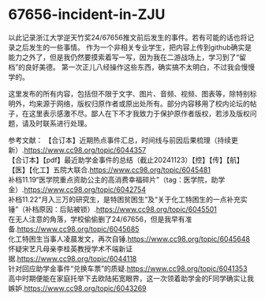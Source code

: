 # 67656-incident-in-ZJU
以此记录浙江大学逆天竹奖24/67656推文前后发生的事件。若有可能的话也将记录之后发生的一些事情。
作为一个非相关专业学生，把内容上传到github确实是能力之外了，但是我仍然要摸索着写一写，因为我在二游战场上，学习到了“留档”的良好美德。
第一次正儿八经操作这些东西，确实搞不太明白，不过我会慢慢学的。

这里发布的所有内容，包括但不限于文字、图片、音频、视频、图表等，除特别标明外，均来源于网络，版权归原作者或原出处所有。部分内容移用了校内论坛的帖子，在这里表示感激不尽。鄙人在下不才我致力于保护原作者版权，若涉及版权问题，请及时联系进行处理。

参考文献：
【合订本】近期热点事件汇总，时间线与前因后果梳理（持续更新）.https://www.cc98.org/topic/6044357  
【合订本】【pdf】最近助学金事件的总结（截止20241123）【控】【传】【航】【医】【化工】五院大联合.https://www.cc98.org/topic/6045481  
补档11.19“医学院重点资助公主的高消费幸福碎片”（tag：医学院，助学金）.https://www.cc98.org/topic/6042754  
补档11.22“月入三万的研究生，是特困贫困生”及“关于化工特困生的一点补充实锤”（补档原因：后贴被锁）.https://www.cc98.org/topic/6045501  
在无人注意的角落，学校偷偷删了24/67656，但是我早有准备.https://www.cc98.org/topic/6045685  
化工特困生当事人凌晨发文，再次自锤.https://www.cc98.org/topic/6045648  
怀疑宋艺凡母亲李桂英教授学术不端新证据.https://www.cc98.org/topic/6044118  
针对回应助学金事件“兑换车票”的质疑.https://www.cc98.org/topic/6041353  
高中时期便能在家庭托举下去欧陆拓宽眼界，这一次领着助学金的F同学确实让我嫉妒.https://www.cc98.org/topic/6043269  


